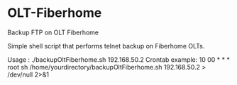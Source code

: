 # OLT-Fiberhome
Backup FTP on OLT Fiberhome


Simple shell script that performs telnet backup on Fiberhome OLTs.

Usage : ./backupOltFiberhome.sh 192.168.50.2
Crontab example: 10 00 * * *     root    sh /home/yourdirectory/backupOltFiberhome.sh 192.168.50.2 > /dev/null 2>&1
